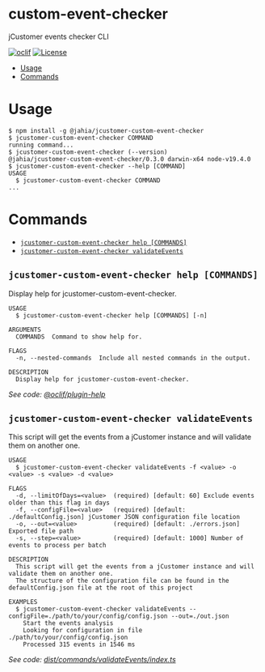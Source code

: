 custom-event-checker
=================

jCustomer events checker CLI

[![oclif](https://img.shields.io/badge/cli-oclif-brightgreen.svg)](https://oclif.io)
[![License](https://img.shields.io/npm/l/oclif-hello-world.svg)](https://github.com/oclif/hello-world/blob/main/package.json)

<!-- toc -->
* [Usage](#usage)
* [Commands](#commands)
<!-- tocstop -->
# Usage
<!-- usage -->
```sh-session
$ npm install -g @jahia/jcustomer-custom-event-checker
$ jcustomer-custom-event-checker COMMAND
running command...
$ jcustomer-custom-event-checker (--version)
@jahia/jcustomer-custom-event-checker/0.3.0 darwin-x64 node-v19.4.0
$ jcustomer-custom-event-checker --help [COMMAND]
USAGE
  $ jcustomer-custom-event-checker COMMAND
...
```
<!-- usagestop -->
# Commands
<!-- commands -->
* [`jcustomer-custom-event-checker help [COMMANDS]`](#jcustomer-custom-event-checker-help-commands)
* [`jcustomer-custom-event-checker validateEvents`](#jcustomer-custom-event-checker-validateevents)

## `jcustomer-custom-event-checker help [COMMANDS]`

Display help for jcustomer-custom-event-checker.

```
USAGE
  $ jcustomer-custom-event-checker help [COMMANDS] [-n]

ARGUMENTS
  COMMANDS  Command to show help for.

FLAGS
  -n, --nested-commands  Include all nested commands in the output.

DESCRIPTION
  Display help for jcustomer-custom-event-checker.
```

_See code: [@oclif/plugin-help](https://github.com/oclif/plugin-help/blob/v5.2.9/src/commands/help.ts)_

## `jcustomer-custom-event-checker validateEvents`

This script will get the events from a jCustomer instance and will validate them on another one.

```
USAGE
  $ jcustomer-custom-event-checker validateEvents -f <value> -o <value> -s <value> -d <value>

FLAGS
  -d, --limitOfDays=<value>  (required) [default: 60] Exclude events older than this flag in days
  -f, --configFile=<value>   (required) [default: ./defaultConfig.json] jCustomer JSON configuration file location
  -o, --out=<value>          (required) [default: ./errors.json] Exported file path
  -s, --step=<value>         (required) [default: 1000] Number of events to process per batch

DESCRIPTION
  This script will get the events from a jCustomer instance and will validate them on another one.
  The structure of the configuration file can be found in the defaultConfig.json file at the root of this project

EXAMPLES
  $ jcustomer-custom-event-checker validateEvents --configFile=./path/to/your/config/config.json --out=./out.json
    Start the events analysis
    Looking for configuration in file ./path/to/your/config/config.json
    Processed 315 events in 1546 ms
```

_See code: [dist/commands/validateEvents/index.ts](https://github.com/Jahia/jcustomer-custom-event-checker/blob/v0.3.0/dist/commands/validateEvents/index.ts)_
<!-- commandsstop -->
